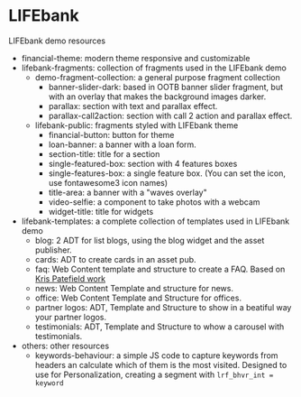 # LIFEbank
LIFEbank demo resources
* financial-theme: modern theme responsive and customizable
* lifebank-fragments: collection of fragments used in the LIFEbank demo
    * demo-fragment-collection: a general purpose fragment collection 
        * banner-slider-dark: based in OOTB banner slider fragment, but with an overlay that makes the background images darker.
        * parallax: section with text and parallax effect.
        * parallax-call2action: section with call 2 action and parallax effect.
    * lifebank-public: fragments styled with LIFEbank theme
        * financial-button: button for theme
        * loan-banner: a banner with a loan form.
        * section-title: title for a section
        * single-featured-box: section with 4 features boxes
        * single-features-box: a single feature box. (You can set the icon, use fontawesome3 icon names)
        * title-area: a banner with a "waves overlay"
        * video-selfie: a component to take photos with a webcam
        * widget-title: title for widgets
* lifebank-templates: a complete collection of templates used in LIFEbank demo
    * blog: 2 ADT for list blogs, using the blog widget and the asset publisher.
    * cards: ADT to create cards in an asset pub.
    * faq: Web Content template and structure to create a FAQ. Based on [Kris Patefield work](https://github.com/kristianp335/application_display_templates)
    * news: Web Content Template and structure for news.
    * office: Web Content Template and Structure for offices.
    * partner logos: ADT, Template and Structure to show in a beatiful way your partner logos.
    * testimonials: ADT, Template and Structure to whow a carousel with testimonials.
* others: other resources
    * keywords-behaviour: a simple JS code to capture keywords from headers an calculate which of them is the most visited. Designed to use for Personalization, creating a segment with `lrf_bhvr_int = keyword`